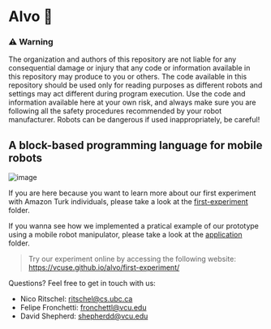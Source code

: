 # Alvo 🦕

### :warning: Warning 
The organization and authors of this repository are not liable for any consequential damage or injury that any code or information available in this repository may produce to you or others. The code available in this repository should be used only for reading purposes as different robots and settings may act different during  program execution. Use the code and information available here at your own risk, and always make sure you are following all the safety procedures recommended by your robot manufacturer. Robots can be dangerous if used inappropriately, be careful!

## A block-based programming language for mobile robots

![image](https://user-images.githubusercontent.com/15092904/152582769-915d774b-79de-4d63-81ea-8b32baa9c6cd.jpg)


If you are here because you want to learn more about our first experiment with Amazon Turk individuals, please take a look at
the [first-experiment](https://github.com/lsurobotics/alvo/tree/main/first-experiment) folder.

If you wanna see how we implemented a pratical example of our prototype using a mobile robot manipulator, please take a look at the
[application](https://github.com/lsurobotics/alvo/tree/main/prototype) folder.

> Try our experiment online by accessing the following website:
> https://vcuse.github.io/alvo/first-experiment/


Questions?
Feel free to get in touch with us:
- Nico Ritschel: ritschel@cs.ubc.ca
- Felipe Fronchetti: fronchettl@vcu.edu
- David Shepherd: shepherdd@vcu.edu
